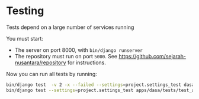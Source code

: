 # Testing

Tests depend on a large number of services running


You must start:


* The server on port 8000, with `bin/django runserver`
* The repository must run on port `5000`.  See https://github.com/sejarah-nusantara/repository for instructions.


Now you can run all tests by running:

```sh
bin/django test  -v 2 -x --failed --settings=project.settings_test dasa
bin/django test --settings=project.settings_test apps/dasa/tests/test_auth # run a specific test
```
